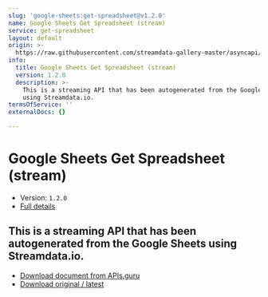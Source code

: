 ```yaml
---
slug: 'google-sheets:get-spreadsheet@v1.2.0'
name: Google Sheets Get Spreadsheet (stream)
service: get-spreadsheet
layout: default
origin: >-
  https://raw.githubusercontent.com/streamdata-gallery-master/asyncapi/master/_listings/google-sheets/google-sheets-get-spreadsheet-stream-async.md
info:
  title: Google Sheets Get Spreadsheet (stream)
  version: 1.2.0
  description: >-
    This is a streaming API that has been autogenerated from the Google Sheets
    using Streamdata.io.
termsOfService: ''
externalDocs: {}

---
```

# Google Sheets Get Spreadsheet (stream)

* Version: `1.2.0`
* [Full details](../html/google-sheets:get-spreadsheet@v1.2.0.html)




## This is a streaming API that has been autogenerated from the Google Sheets using Streamdata.io.



* [Download document from APIs.guru](https://raw.githubusercontent.com/APIs-guru/asyncapi-directory/master/docs/APIs/google-sheets%3Aget-spreadsheet%40v1.2.0.yaml)
* [Download original / latest](https://raw.githubusercontent.com/streamdata-gallery-master/asyncapi/master/_listings/google-sheets/google-sheets-get-spreadsheet-stream-async.md)

<script type="application/ld+json">
{
  "@context": "http://schema.org/",
  "@type": "WebAPI",
  "description": "This is a streaming API that has been autogenerated from the Google Sheets using Streamdata.io.",
  "documentation": "",

  "name": "Google Sheets Get Spreadsheet (stream)"
}
</script>
